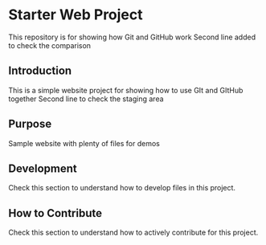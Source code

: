 # Starter Web Project

This repository is for showing how Git and GitHub work
Second line added to check the comparison

## Introduction
This is a simple website project for showing how to use GIt and GItHub together
Second line to check the staging area
## Purpose

Sample website with plenty of files for demos

## Development
Check this section to understand how to develop files in this project.

## How to Contribute
Check this section to understand how to actively contribute for this project.